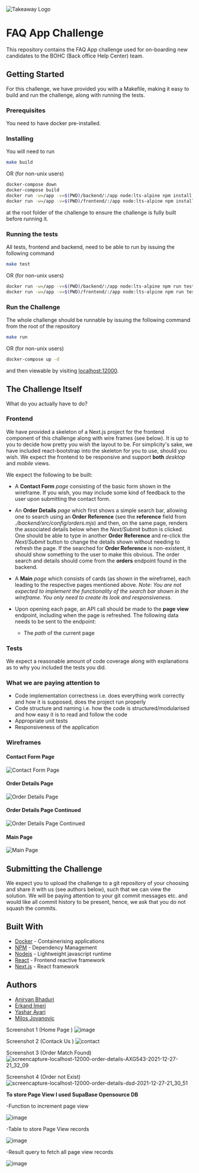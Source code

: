 ![Takeaway Logo](https://ydnewsletter.s3.amazonaws.com/logo/takeawaycom.png)

# FAQ App Challenge

This repository contains the FAQ App challenge used for on-boarding new candidates
to the BOHC (Back office Help Center) team.

## Getting Started

For this challenge, we have provided you with a Makefile, making it easy to
build and run the challenge, along with running the tests.

### Prerequisites

You need to have docker pre-installed.

### Installing

You will need to run

```sh
make build
```
OR (for non-unix users)
```sh
docker-compose down
docker-compose build
docker run -w=/app -v=$(PWD)/backend/:/app node:lts-alpine npm install
docker run -w=/app -v=$(PWD)/frontend/:/app node:lts-alpine npm install
```

at the root folder of the challenge to ensure the challenge is fully built before running it.

### Running the tests

All tests, frontend and backend, need to be able to run by issuing the following command

```sh
make test
```
OR (for non-unix users)
```sh 
docker run -w=/app -v=$(PWD)/backend/:/app node:lts-alpine npm run test
docker run -w=/app -v=$(PWD)/frontend/:/app node:lts-alpine npm run test
```


### Run the Challenge

The whole challenge should be runnable by issuing the following command from the root
of the repository

```sh
make run
```
OR (for non-unix users)
```sh 
docker-compose up -d
```

and then viewable by visiting [localhost:12000](http://localhost:12000/).

## The Challenge Itself

What do you actually have to do?

### Frontend
We have provided a skeleton of a Next.js project for the frontend component of this challenge
along with wire frames (see below). It is up to you to decide how pretty you wish the layout
to be. For simplicity's sake, we have included react-bootstrap into the skeleton for you to
use, should you wish. We expect the frontend to be responsive and support **both** *desktop* and 
*mobile* views.

We expect the following to be built:
  
* A **Contact Form** *page* consisting of the basic form shown in the wireframe. If you wish,
you may include some kind of feedback to the user upon submitting the contact form.

* An **Order Details** *page* which first shows a simple search bar, allowing one to search 
using an **Order Reference** (see the **reference** field from _./backend/src/config/orders.mjs_)
and then, on the same page, renders the associated details below when the *Next/Submit* button
is clicked. One should be able to type in another **Order Reference** and re-click the
*Next/Submit* button to change the details shown without needing to refresh the page. If the 
searched for **Order Reference** is non-existent, it should show something to the user
to make this obvious. The order search and details should come from the **orders** endpoint
found in the backend.

* A **Main** *page* which consists of cards (as shown in the wireframe), each leading
to the respective pages mentioned above. _Note_: _You are not expected to implement the
functionality of the search bar shown in the wireframe. You only need to create its look
and responsiveness._ 

* Upon opening each page, an API call should be made to the **page view** endpoint, including 
when the page is refreshed. The following data needs to be sent to the endpoint:
  * The *path* of the current page

### Tests
We expect a reasonable amount of code coverage along with explanations as to why you included the
tests you did.

### What we are paying attention to
* Code implementation correctness i.e. does everything work correctly and how it is supposed, does the project run properly
* Code structure and naming i.e. how the code is structured/modularised and how easy it is to read and follow the code
* Appropriate unit tests
* Responsiveness of the application

### Wireframes

#### Contact Form Page
![Contact Form Page](wireframes/contact_form_page.png)

#### Order Details Page
![Order Details Page](wireframes/order_details_page.png)

#### Order Details Page Continued
![Order Details Page Continued](wireframes/order_details_page_2.png)

#### Main Page
![Main Page](wireframes/main_page.png)

## Submitting the Challenge
We expect you to upload the challenge to a git repository of your choosing and share
it with us (see authors below), such that we can view the solution. We will be paying
attention to your git commit messages etc. and would like all commit history to be present,
hence, we ask that you do not squash the commits.

## Built With

* [Docker](https://www.docker.com/) - Containerising applications
* [NPM](https://www.npmjs.com/) - Dependency Management
* [Nodejs](https://nodejs.org/) - Lightweight javascript runtime
* [React](https://reactjs.org/) - Frontend reactive framework
* [Next.js](https://nextjs.org/) - React framework

## Authors

* [Anirvan Bhaduri](mailto:anirvan.bhaduri@justeattakeaway.com)
* [Erkand Imeri](mailto:erkand.imeri@justeattakeaway.com)
* [Yashar Ayari](mailto:yashar.ayari@justeattakeaway.com)
* [Milos Jovanovic](mailto:milos.jovanovic@justeattakeaway.com)

Screenshot 1 (Home Page )
![image](https://user-images.githubusercontent.com/18717863/147488026-4a1406ef-8248-4704-9ada-37a0bf304870.png)


Screenshot 2 (Contack Us )
![contact](https://user-images.githubusercontent.com/18717863/147488104-6c682c8b-f158-4ca2-b3f5-0426470f664f.png)


Screenshot 3 (Order Match Found)
![screencapture-localhost-12000-order-details-AXG543-2021-12-27-21_32_09](https://user-images.githubusercontent.com/18717863/147488287-53fb3797-5589-49da-a280-30ede18a935f.png)


Screenshot 4 (Order not Exist)
![screencapture-localhost-12000-order-details-dsd-2021-12-27-21_30_51](https://user-images.githubusercontent.com/18717863/147488233-86c1f3da-dd37-4e9c-823c-166a5bd7238a.png)

**To store Page View I used SupaBase Opensource DB**

-Function to increment page view

![image](https://user-images.githubusercontent.com/18717863/147488557-2461efc2-807a-496d-a918-56169528ed68.png)

-Table to store Page View records 

![image](https://user-images.githubusercontent.com/18717863/147488698-fdd3b0df-1fca-4530-8431-467709269026.png)

-Result query to fetch all page view records

![image](https://user-images.githubusercontent.com/18717863/147488751-9c7a24ed-9df5-4dd1-8e2b-91d893db65e4.png)










